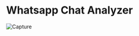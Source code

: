 # Whatsapp Chat Analyzer

![Capture](https://user-images.githubusercontent.com/64016811/205944663-a4ac20aa-1a10-441f-b6d9-7964d610088a.PNG)
